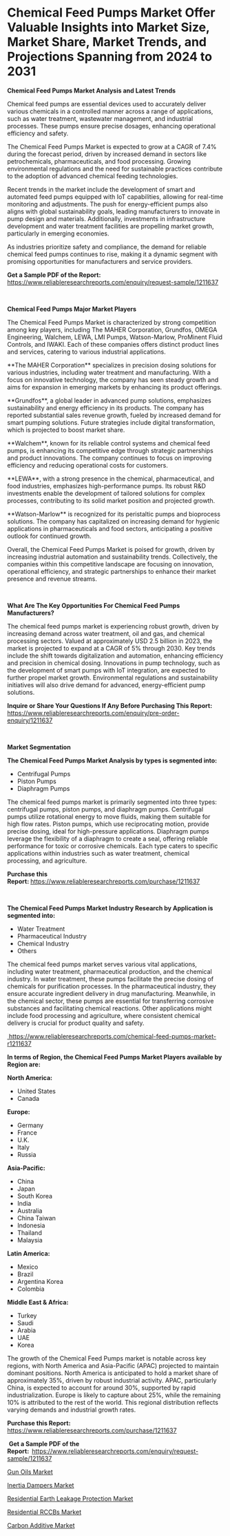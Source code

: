 <p><h1>Chemical Feed Pumps Market Offer Valuable Insights into Market Size, Market Share, Market Trends, and Projections Spanning from 2024 to 2031</h1></p><p><strong>Chemical Feed Pumps Market Analysis and Latest Trends</strong></p>
<p><p>Chemical feed pumps are essential devices used to accurately deliver various chemicals in a controlled manner across a range of applications, such as water treatment, wastewater management, and industrial processes. These pumps ensure precise dosages, enhancing operational efficiency and safety.</p><p>The Chemical Feed Pumps Market is expected to grow at a CAGR of 7.4% during the forecast period, driven by increased demand in sectors like petrochemicals, pharmaceuticals, and food processing. Growing environmental regulations and the need for sustainable practices contribute to the adoption of advanced chemical feeding technologies.</p><p>Recent trends in the market include the development of smart and automated feed pumps equipped with IoT capabilities, allowing for real-time monitoring and adjustments. The push for energy-efficient pumps also aligns with global sustainability goals, leading manufacturers to innovate in pump design and materials. Additionally, investments in infrastructure development and water treatment facilities are propelling market growth, particularly in emerging economies.</p><p>As industries prioritize safety and compliance, the demand for reliable chemical feed pumps continues to rise, making it a dynamic segment with promising opportunities for manufacturers and service providers.</p></p>
<p><strong>Get a Sample PDF of the Report:&nbsp;</strong> <a href="https://www.reliableresearchreports.com/enquiry/request-sample/1211637?utm_campaign=83&utm_medium=2&utm_source=Github&utm_content=ia&utm_term=05102024&utm_id=chemical-feed-pumps">https://www.reliableresearchreports.com/enquiry/request-sample/1211637</a></p>
<p>&nbsp;</p>
<p><strong>Chemical Feed Pumps Major Market Players</strong></p>
<p><p>The Chemical Feed Pumps Market is characterized by strong competition among key players, including The MAHER Corporation, Grundfos, OMEGA Engineering, Walchem, LEWA, LMI Pumps, Watson-Marlow, ProMinent Fluid Controls, and IWAKI. Each of these companies offers distinct product lines and services, catering to various industrial applications.</p><p>**The MAHER Corporation** specializes in precision dosing solutions for various industries, including water treatment and manufacturing. With a focus on innovative technology, the company has seen steady growth and aims for expansion in emerging markets by enhancing its product offerings.</p><p>**Grundfos**, a global leader in advanced pump solutions, emphasizes sustainability and energy efficiency in its products. The company has reported substantial sales revenue growth, fueled by increased demand for smart pumping solutions. Future strategies include digital transformation, which is projected to boost market share.</p><p>**Walchem**, known for its reliable control systems and chemical feed pumps, is enhancing its competitive edge through strategic partnerships and product innovations. The company continues to focus on improving efficiency and reducing operational costs for customers.</p><p>**LEWA**, with a strong presence in the chemical, pharmaceutical, and food industries, emphasizes high-performance pumps. Its robust R&D investments enable the development of tailored solutions for complex processes, contributing to its solid market position and projected growth.</p><p>**Watson-Marlow** is recognized for its peristaltic pumps and bioprocess solutions. The company has capitalized on increasing demand for hygienic applications in pharmaceuticals and food sectors, anticipating a positive outlook for continued growth.</p><p>Overall, the Chemical Feed Pumps Market is poised for growth, driven by increasing industrial automation and sustainability trends. Collectively, the companies within this competitive landscape are focusing on innovation, operational efficiency, and strategic partnerships to enhance their market presence and revenue streams.</p></p>
<p>&nbsp;</p>
<p><strong>What Are The Key Opportunities For Chemical Feed Pumps Manufacturers?</strong></p>
<p><p>The chemical feed pumps market is experiencing robust growth, driven by increasing demand across water treatment, oil and gas, and chemical processing sectors. Valued at approximately USD 2.5 billion in 2023, the market is projected to expand at a CAGR of 5% through 2030. Key trends include the shift towards digitalization and automation, enhancing efficiency and precision in chemical dosing. Innovations in pump technology, such as the development of smart pumps with IoT integration, are expected to further propel market growth. Environmental regulations and sustainability initiatives will also drive demand for advanced, energy-efficient pump solutions.</p></p>
<p><strong>Inquire or Share Your Questions If Any Before Purchasing This Report:</strong> <a href="https://www.reliableresearchreports.com/enquiry/pre-order-enquiry/1211637?utm_campaign=83&utm_medium=2&utm_source=Github&utm_content=ia&utm_term=05102024&utm_id=chemical-feed-pumps">https://www.reliableresearchreports.com/enquiry/pre-order-enquiry/1211637</a></p>
<p>&nbsp;</p>
<p><strong>Market Segmentation</strong></p>
<p><strong>The Chemical Feed Pumps Market Analysis by types is segmented into:</strong></p>
<p><ul><li>Centrifugal Pumps</li><li>Piston Pumps</li><li>Diaphragm Pumps</li></ul></p>
<p><p>The chemical feed pumps market is primarily segmented into three types: centrifugal pumps, piston pumps, and diaphragm pumps. Centrifugal pumps utilize rotational energy to move fluids, making them suitable for high flow rates. Piston pumps, which use reciprocating motion, provide precise dosing, ideal for high-pressure applications. Diaphragm pumps leverage the flexibility of a diaphragm to create a seal, offering reliable performance for toxic or corrosive chemicals. Each type caters to specific applications within industries such as water treatment, chemical processing, and agriculture.</p></p>
<p><strong>Purchase this Report:&nbsp;</strong><a href="https://www.reliableresearchreports.com/purchase/1211637?utm_campaign=83&utm_medium=2&utm_source=Github&utm_content=ia&utm_term=05102024&utm_id=chemical-feed-pumps">https://www.reliableresearchreports.com/purchase/1211637</a></p>
<p>&nbsp;</p>
<p><strong>The Chemical Feed Pumps Market Industry Research by Application is segmented into:</strong></p>
<p><ul><li>Water Treatment</li><li>Pharmaceutical Industry</li><li>Chemical Industry</li><li>Others</li></ul></p>
<p><p>The chemical feed pumps market serves various vital applications, including water treatment, pharmaceutical production, and the chemical industry. In water treatment, these pumps facilitate the precise dosing of chemicals for purification processes. In the pharmaceutical industry, they ensure accurate ingredient delivery in drug manufacturing. Meanwhile, in the chemical sector, these pumps are essential for transferring corrosive substances and facilitating chemical reactions. Other applications might include food processing and agriculture, where consistent chemical delivery is crucial for product quality and safety.</p></p>
<p><a href="https://www.reliableresearchreports.com/chemical-feed-pumps-market-r1211637?utm_campaign=83&utm_medium=2&utm_source=Github&utm_content=ia&utm_term=05102024&utm_id=chemical-feed-pumps">&nbsp;https://www.reliableresearchreports.com/chemical-feed-pumps-market-r1211637</a></p>
<p><strong>In terms of Region, the Chemical Feed Pumps Market Players available by Region are:</strong></p>
<p>
    <p> <strong> North America: </strong>
        <ul>
            <li>United States</li>
            <li>Canada</li>
        </ul>
        </p> 
    <p> <strong> Europe: </strong>
        <ul>
            <li>Germany</li>
            <li>France</li>
            <li>U.K.</li>
            <li>Italy</li>
            <li>Russia</li>
        </ul>
        </p> 
    <p> <strong> Asia-Pacific: </strong>
        <ul>
            <li>China</li>
            <li>Japan</li>
            <li>South Korea</li>
            <li>India</li>
            <li>Australia</li>
            <li>China Taiwan</li>
            <li>Indonesia</li>
            <li>Thailand</li>
            <li>Malaysia</li>
        </ul>
        </p> 
    <p> <strong> Latin America: </strong>
        <ul>
            <li>Mexico</li>
            <li>Brazil</li>
            <li>Argentina Korea</li>
            <li>Colombia</li>
        </ul>
        </p> 
    <p> <strong> Middle East & Africa: </strong>
        <ul>
            <li>Turkey</li>
            <li>Saudi</li>
            <li>Arabia</li>
            <li>UAE</li>
            <li>Korea</li>
        </ul>
    </p>
    </p>
<p><p>The growth of the Chemical Feed Pumps market is notable across key regions, with North America and Asia-Pacific (APAC) projected to maintain dominant positions. North America is anticipated to hold a market share of approximately 35%, driven by robust industrial activity. APAC, particularly China, is expected to account for around 30%, supported by rapid industrialization. Europe is likely to capture about 25%, while the remaining 10% is attributed to the rest of the world. This regional distribution reflects varying demands and industrial growth rates.</p></p>
<p><strong>Purchase this Report: </strong><a href="https://www.reliableresearchreports.com/purchase/1211637?utm_campaign=83&utm_medium=2&utm_source=Github&utm_content=ia&utm_term=05102024&utm_id=chemical-feed-pumps">https://www.reliableresearchreports.com/purchase/1211637</a></p>
<p>&nbsp;<strong>Get a Sample PDF of the Report:&nbsp;&nbsp;</strong><a href="https://www.reliableresearchreports.com/enquiry/request-sample/1211637?utm_campaign=83&utm_medium=2&utm_source=Github&utm_content=ia&utm_term=05102024&utm_id=chemical-feed-pumps">https://www.reliableresearchreports.com/enquiry/request-sample/1211637</a></p>
<p><strong></strong></p>
<p><p><a href="https://medium.com/@jacklawrence49/gun-oils-market-velocity-14-3-cagr-trajectory-2024-2031-274551afe32d?utm_campaign=83&utm_medium=2&utm_source=Github&utm_content=ia&utm_term=05102024&utm_id=chemical-feed-pumps">Gun Oils Market</a></p><p><a href="https://www.linkedin.com/pulse/inertia-dampers-market-evolution-key-trends-regional-dynamics-qzmic?utm_campaign=83&utm_medium=2&utm_source=Github&utm_content=ia&utm_term=05102024&utm_id=chemical-feed-pumps">Inertia Dampers Market</a></p><p><a href="https://issuu.com/reportprime-2/docs/residential-earth-leakage-protectio_34402ebe328e7a?utm_campaign=83&utm_medium=2&utm_source=Github&utm_content=ia&utm_term=05102024&utm_id=chemical-feed-pumps">Residential Earth Leakage Protection Market</a></p><p><a href="https://issuu.com/reportprime-2/docs/residential-rccbs-market-size-2030._2a45bcbaba02e9?utm_campaign=83&utm_medium=2&utm_source=Github&utm_content=ia&utm_term=05102024&utm_id=chemical-feed-pumps">Residential RCCBs Market</a></p><p><a href="https://www.linkedin.com/pulse/carbon-additive-market-innovations-trends-comprehensive-study-d8xge?utm_campaign=83&utm_medium=2&utm_source=Github&utm_content=ia&utm_term=05102024&utm_id=chemical-feed-pumps">Carbon Additive Market</a></p></p>